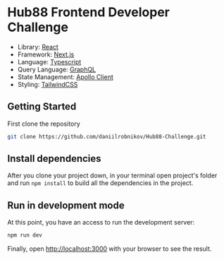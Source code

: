 # Hub88 Frontend Developer Challenge

- Library: [React](https://reactjs.org/)
- Framework: [Next.js](https://nextjs.org/)
- Language: [Typescript](https://www.typescriptlang.org/)
- Query Language: [GraphQL](https://graphql.org/)
- State Management: [Apollo Client](https://www.apollographql.com/docs/react)
- Styling: [TailwindCSS](https://tailwindcss.com/)

## Getting Started

First clone the repository

```bash
git clone https://github.com/daniilrobnikov/Hub88-Challenge.git
```

## Install dependencies

After you clone your project down, in your terminal open project's folder and run `npm install` to build all the dependencies in the project.

## Run in development mode

At this point, you have an access to run the development server:

```bash
npm run dev
```

Finally, open [http://localhost:3000](http://localhost:3000) with your browser to see the result.
